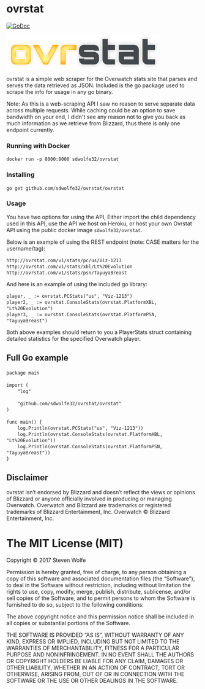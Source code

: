 # ovrstat

[![GoDoc](https://godoc.org/github.com/sdwolfe32/ovrstat/goow?status.svg)](https://godoc.org/github.com/sdwolfe32/ovrstat/goow)

![alt text](/img/ovrstatdarksmall.png "ovrstat")

ovrstat is a simple web scraper for the Overwatch stats site that parses and serves the data retrieved as JSON. Included is the go package used to scrape the info for usage in any go binary.

Note: As this is a web-scraping API I saw no reason to serve separate data across multiple requests. While caching could be an option to save bandwidth on your end, I didn't see any reason not to give you back as much information as we retrieve from Blizzard, thus there is only one endpoint currently.

### Running with Docker
```
docker run -p 8000:8000 sdwolfe32/ovrstat
```
### Installing
```
go get github.com/sdwolfe32/ovrstat/ovrstat
```
### Usage

You have two options for using the API, Either import the child dependency used in this API, use the API we host on Heroku, or host your own Ovrstat API using the public docker image `sdwolfe32/ovrstat`.

Below is an example of using the REST endpoint (note: CASE matters for the username/tag):
```
http://ovrstat.com/v1/stats/pc/us/Viz-1213
http://ovrstat.com/v1/stats/xbl/Lt%20Evolution
http://ovrstat.com/v1/stats/psn/TayuyaBreast
```

And here is an example of using the included go library:
```
player, _ := ovrstat.PCStats("us", "Viz-1213")
player2, _ := ovrstat.ConsoleStats(ovrstat.PlatformXBL, "Lt%20Evolution")
player3, _ := ovrstat.ConsoleStats(ovrstat.PlatformPSN, "TayuyaBreast")
```
Both above examples should return to you a PlayerStats struct containing detailed statistics for the specified Overwatch player.

## Full Go example

```
package main

import (
	"log"

	"github.com/sdwolfe32/ovrstat/ovrstat"
)

func main() {
	log.Println(ovrstat.PCStats("us", "Viz-1213"))
	log.Println(ovrstat.ConsoleStats(ovrstat.PlatformXBL, "Lt%20Evolution"))
	log.Println(ovrstat.ConsoleStats(ovrstat.PlatformPSN, "TayuyaBreast"))
}
```

## Disclaimer
ovrstat isn’t endorsed by Blizzard and doesn’t reflect the views or opinions of Blizzard or anyone officially involved in producing or managing Overwatch. Overwatch and Blizzard are trademarks or registered trademarks of Blizzard Entertainment, Inc. Overwatch © Blizzard Entertainment, Inc.

The MIT License (MIT)
=====================

Copyright © 2017 Steven Wolfe

Permission is hereby granted, free of charge, to any person
obtaining a copy of this software and associated documentation
files (the “Software”), to deal in the Software without
restriction, including without limitation the rights to use,
copy, modify, merge, publish, distribute, sublicense, and/or sell
copies of the Software, and to permit persons to whom the
Software is furnished to do so, subject to the following
conditions:

The above copyright notice and this permission notice shall be
included in all copies or substantial portions of the Software.

THE SOFTWARE IS PROVIDED “AS IS”, WITHOUT WARRANTY OF ANY KIND,
EXPRESS OR IMPLIED, INCLUDING BUT NOT LIMITED TO THE WARRANTIES
OF MERCHANTABILITY, FITNESS FOR A PARTICULAR PURPOSE AND
NONINFRINGEMENT. IN NO EVENT SHALL THE AUTHORS OR COPYRIGHT
HOLDERS BE LIABLE FOR ANY CLAIM, DAMAGES OR OTHER LIABILITY,
WHETHER IN AN ACTION OF CONTRACT, TORT OR OTHERWISE, ARISING
FROM, OUT OF OR IN CONNECTION WITH THE SOFTWARE OR THE USE OR
OTHER DEALINGS IN THE SOFTWARE.
